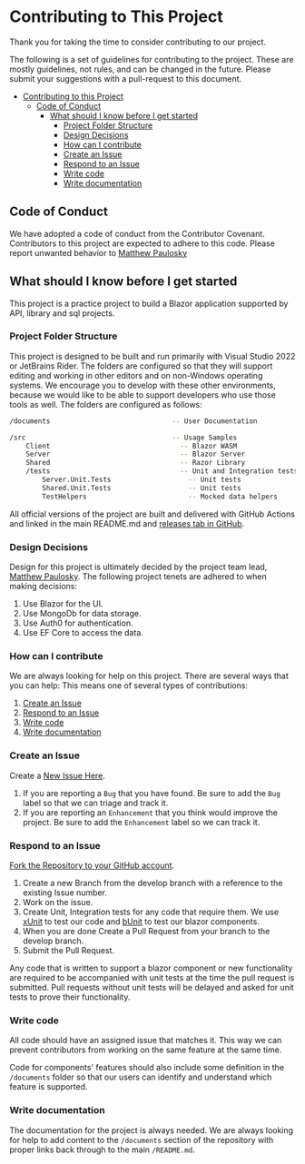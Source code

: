 # Contributing to This Project

Thank you for taking the time to consider contributing to our project.

The following is a set of guidelines for contributing to the project. These are mostly guidelines, not rules, and can be
changed in the future. Please submit your suggestions with a pull-request to this document.

- [Contributing to this Project](#contributing-to-issue-tracker)
	- [Code of Conduct](#code-of-conduct)
		- [What should I know before I get started](#what-should-i-know-before-i-get-started)
			- [Project Folder Structure](#project-folder-structure)
			- [Design Decisions](#design-decisions)
			- [How can I contribute](#how-can-i-contribute)
			- [Create an Issue](#create-an-issue)
			- [Respond to an Issue](#respond-to-an-issue)
			- [Write code](#write-code)
			- [Write documentation](#write-documentation)

## Code of Conduct

We have adopted a code of conduct from the Contributor Covenant. Contributors to this project are expected to adhere to
this code. Please report unwanted behavior to [Matthew Paulosky](mailto:matthew.paulosky@outlook.com)

## What should I know before I get started

This project is a practice project to build a Blazor application supported by API, library and sql projects.

### Project Folder Structure

This project is designed to be built and run primarily with Visual Studio 2022 or JetBrains Rider. The folders are
configured so that they will support editing and working in other editors and on non-Windows operating systems. We
encourage you to develop with these other environments, because we would like to be able to support developers who use
those tools as well. The folders are configured as follows:

```bash
/documents                              -- User Documentation

/src                                    -- Usage Samples
	Client                                -- Blazor WASM  
	Server                                -- Blazor Server
	Shared                                -- Razor Library
	/tests                                -- Unit and Integration tests
		Server.Unit.Tests                   -- Unit tests
		Shared.Unit.Tests                   -- Unit tests
		TestHelpers                         -- Mocked data helpers
```

All official versions of the project are built and delivered with GitHub Actions and linked in the main README.md
and [releases tab in GitHub](https://github.com/mpaulosky/BlazorApp/releases).

### Design Decisions

Design for this project is ultimately decided by the project team
lead, [Matthew Paulosky](mailto:matthew.paulosky@outlook.com). The following project tenets are adhered to when making
decisions:

1. Use Blazor for the UI.
1. Use MongoDb for data storage.
1. Use Auth0 for authentication.
1. Use EF Core to access the data.

### How can I contribute

We are always looking for help on this project. There are several ways that you can help:
This means one of several types of contributions:

1. [Create an Issue](#create-an-issue)
1. [Respond to an Issue](#respond-to-an-issue)
1. [Write code](#write-code)
1. [Write documentation](#write-documentation)

### Create an Issue

Create a [New Issue Here](https://github.com/mpaulosky/BlazorApp/issues).

1. If you are reporting a `Bug` that you have found. Be sure to add the `Bug` label so that we can triage and track it.
1. If you are reporting an `Enhancement` that you think would improve the project. Be sure to add the `Enhancement`
	 label so we can track it.

### Respond to an Issue

[Fork the Repository to your GitHub account](https://github.com/mpaulosky/BlazorApp/fork).

1. Create a new Branch from the develop branch with a reference to the existing Issue number.
1. Work on the issue.
1. Create Unit, Integration tests for any code that require them. We use [xUnit](https://www.nuget.org/packages/xunit/)
	 to test our code and [bUnit](https://www.nuget.org/packages/bunit/) to test our blazor components.
1. When you are done Create a Pull Request from your branch to the develop branch.
1. Submit the Pull Request.

Any code that is written to support a blazor component or new functionality are required to be accompanied with unit
tests at the time the pull request is submitted. Pull requests without unit tests will be delayed and asked for unit
tests to prove their functionality.

### Write code

All code should have an assigned issue that matches it. This way we can prevent contributors from working on the same
feature at the same time.

Code for components' features should also include some definition in the `/documents` folder so that our users can
identify and understand which feature is supported.

### Write documentation

The documentation for the project is always needed. We are always looking for help to add content to the `/documents`
section of the repository with proper links back through to the main `/README.md`.